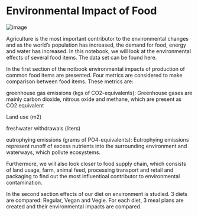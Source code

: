 # Environmental Impact of Food

![image](https://user-images.githubusercontent.com/85642689/149712730-d12a29d6-f8fe-467f-953e-a36b3b7335e9.png)

Agriculture is the most important contributor to the environmental changes and as the world’s population has increased, the demand for food, energy and water has increased. In this notebook, we will look at the environmental effects of several food items. The data set can be found here.

In the first section of the notbook environmental impacts of production of common food items are presented. Four metrics are considered to make comparison between food items. These metrics are:

greenhouse gas emissions (kgs of CO2-equivalents): Greenhouse gases are mainly carbon dioxide, nitrous oxide and methane, which are present as CO2 equivalent

Land use (m2)

freshwater withdrawals (liters)

eutrophying emissions (grams of PO4-equivalents): Eutrophying emissions represent runoff of excess nutrients into the surrounding environment and waterways, which pollute ecosystems.

Furthermore, we will also look closer to food supply chain, which consists of land usage, farm, animal feed, processing transport and retail and packaging to find out the most influentioal contributor to environmental contamination.

In the second section effects of our diet on environment is studied. 3 diets are compared: Regular, Vegan and Vegie. For each diet, 3 meal plans are created and their environmental impacts are compared.
